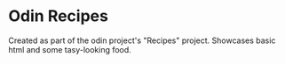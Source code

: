 # Odin Recipes

Created as part of the odin project's "Recipes" project. Showcases basic html and some tasy-looking food.
